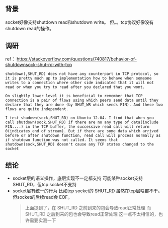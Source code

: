 
## 背景

socket好像支持shutdown read和shutdown write。
但。。tcp协议好像没有shutdown read的操作。

## 调研

ref： https://stackoverflow.com/questions/740817/behavior-of-shutdownsock-shut-rd-with-tcp

```
shutdown(,SHUT_RD) does not have any counterpart in TCP protocol, so it is pretty much up to implementation how to behave when someone writes to a connection where other side indicated that it will not read or when you try to read after you declared that you wont.

On slightly lower level it is beneficial to remember that TCP connection is a pair of flows using which peers send data until they declare that they are done (by SHUT_WR which sends FIN). And these two flows are quite independent.
```

```
I test shudown(sock,SHUT_RD) on Ubuntu 12.04. I find that when you call shutdown(sock,SHUT_RD) if there are no any type of data(include FIN....) in the TCP buffer, the successive read call will return 0(indicates end of stream). But if there are some data which arrived before or after shutdown function, read call will process normally as if shutdown function was not called. It seems that shutdown(sock,SHUT_RD) doesn't cause any TCP states changed to the socket
```

## 结论

* socket层的语义操作，底层实现不一定都支持
  可能某种socket支持 SHUT_RD，但tcp socket不支持
* socket层有统一的行为
  比如tcp socket的 SHUT_RD 虽然在tcp层啥都不干。 但socket的后续read会 EOF。
  > 上面提到了，在 SHUT_RD 之前到来的包会导致read正常处理
  > 而 SHUT_RD 之后到来的包也会导致read正常处理 这一点不太相信的，也许需要实测一下
